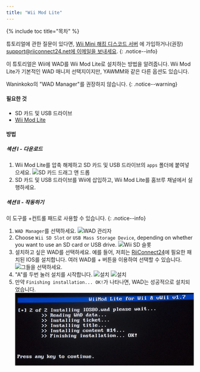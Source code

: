 ```yaml
---
title: "Wii Mod Lite"
---
```


{% include toc title="목차" %}

튜토리얼에 관한 질문이 있다면, [Wii Mini 해킹 디스코드 서버](https://discord.gg/rc24) 에 가입하거나(권장) [support@riiconnect24.net에 이메일을 보내세요](mailto:support@riiconnect24.net).
{: .notice--info}

이 튜토리얼은 Wii에 WAD를 Wii Mod Lite로 설치하는 방법을 알려줍니다. Wii Mod Lite가 기본적인 WAD 매니저 선택지이지만, YAWMM와 같은 다른 옵션도 있습니다.

Waninkoko의 "WAD Manager"를 권장하지 않습니다.
{: .notice--warning}

#### 필요한 것
* SD 카드 및 USB 드라이브
* [Wii Mod Lite](https://oscwii.org/library/app/WiiModLite)

#### 방법

##### 섹션 I - 다운로드

1. Wii Mod Lite를 압축 해제하고 SD 카드 및 USB 드라이브의 `apps` 폴더에 붙여넣으세요. ![SD 카드 드래그 앤 드롭](/images/WiiModLite/1.gif)
2. SD 카드 및 USB 드라이브를 Wii에 삽입하고, Wii Mod Lite를 홈브루 채널에서 실행하세요.

##### 섹션 II - 작동하기

이 도구를 +컨트롤 패드로 사용할 수 있습니다.
{: .notice--info}

1. `WAD Manager`를 선택하세요. ![WAD 관리자](/images/WiiModLite/2.png)
2. Choose `Wii SD Slot` or `USB Mass Storage Device`, depending on whether you want to use an SD card or USB drive. ![Wii SD 슬롯](/images/WiiModLite/3.png)
3. 설치하고 싶은 WAD를 선택하세요. 예를 들어, 저희는 [RiiConnect24](riiconnect24)에 필요한 패치된 IOS를 설치합니다. 여러 WAD를 + 버튼을 이용하여 선택할 수 있습니다. ![그들을 선택하세요.](/images/WiiModLite/4.gif)
4. "A"를 두번 눌러 설치를 시작합니다. ![설치](/images/WiiModLite/5.png) ![설치](/images/WiiModLite/6.png)
5. 만약 `Finishing installation... OK!`가 나타나면, WAD는 성공적으로 설치되었습니다. ![완료](/images/WiiModLite/7.png) 
